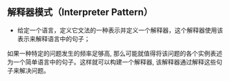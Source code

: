 ## 解释器模式（Interpreter Pattern）

- 给定一个语言，定义它文法的一种表示并定义一个解释器，这个解释器使用该表示来解释语言中的句子；

如果一种特定的问题发生的频率足够高, 那么可能就值得将该问题的各个实例表述为一个简单语言中的句子。这样就可以构建一个解释器, 该解释器通过解释这些句子来解决问题。
